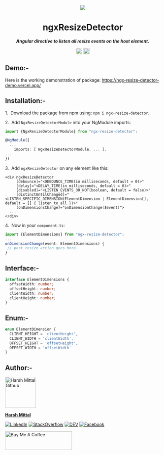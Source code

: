 <div align="center">
    <img src="https://img.icons8.com/color/96/000000/resize.png"/>
</div>
<h1 align="center">ngxResizeDetector</h1>

<p align="center"><b><i>Angular directive to listen all resize events on the host element.</i></b></p>
<p align="center">
		<a href="https://www.npmjs.com/package/ngx-resize-detector"><img alt="NPM Version" src="https://img.shields.io/npm/v/ngx-resize-detector.svg" height="20"/></a>
    <a href="https://www.npmjs.com/package/ngx-resize-detector"><img alt="Total downloads" src="https://img.shields.io/npm/dt/ngx-resize-detector.svg" height="20"/></a>
</p>

## Demo:-

Here is the working demonstration of package: https://ngx-resize-detector-demo.vercel.app/

## Installation:-

1.&nbsp; Download the package from npm using: `npm i ngx-resize-detector`.

2.&nbsp; Add `NgxResizeDetectorModule` into your NgModule imports:
```ts
import {NgxResizeDetectorModule} from "ngx-resize-detector";

@NgModule({
  ...
    imports: [ NgxResizeDetectorModule, ... ],
...
})
```

3.&nbsp; Add `ngxResizeDetector` on any element like this:
```angular2html
<div ngxResizeDetector
     [debounce]="<DEBOUNCE_TIME(in milliseconds, default = 0)>"
     [delay]="<DELAY_TIME(in milliseconds, default = 0)>"
     [disabled]="<LISTEN_EVENTS_OR_NOT(boolean, default = false)>"
     [distinctUntilChanged]="<LISTEN_SPECIFIC_DIMENSION(ElementDimension | ElementDimension[], default = [] { listen_to_all })>"
     (onDimensionsChange)="onDimensionChange($event)">
  ...
</div>
```

4.&nbsp; Now in your `component.ts`:
```ts
import {ElementDimensions} from "ngx-resize-detector";
...
onDimensionChange(event: ElementDimensions) {
 // post resize action goes here.
}
```

## Interface:-

```ts
interface ElementDimensions {
  offsetWidth: number;
  offsetHeight: number;
  clientWidth: number;
  clientHeight: number;
}
```

## Enum:-

```ts
enum ElementDimension {
  CLIENT_HEIGHT = 'clientHeight',
  CLIENT_WIDTH = 'clientWidth',
  OFFSET_HEIGHT = 'offsetHeight',
  OFFSET_WIDTH = 'offsetWidth'
}
```

## Author:-

<img src="https://avatars.githubusercontent.com/u/53868138?s=400&u=af1bb288033e40fde4f68cfc6ed4b10f7a696316&v=4" alt="Harsh Mittal Github" width="100"/>

**[Harsh Mittal](https://github.com/harsh863/)**

[![LinkedIn](https://img.shields.io/badge/LinkedIn-%230077B5.svg?logo=linkedin&logoColor=white)](https://www.linkedin.com/in/harsh863/)
[![StackOverflow](https://img.shields.io/badge/Stack_Overflow-FE7A16?logo=stack-overflow&logoColor=white)](https://stackoverflow.com/users/12774193/harsh-mittal)
[![DEV](https://img.shields.io/badge/DEV-%23000000.svg?logo=dev.to&logoColor=white)](https://dev.to/harsh863)
[![Facebook](https://img.shields.io/badge/Facebook-%231877F2.svg?logo=facebook&logoColor=white)](https://www.facebook.com/harsh863)

<a href="https://www.buymeacoffee.com/harsh863" target="_blank"><img src="https://cdn.buymeacoffee.com/buttons/v2/default-yellow.png" alt="Buy Me A Coffee" style="height: 60px !important;width: 217px !important;" ></a>

